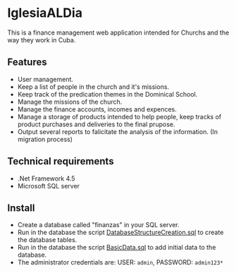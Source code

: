 # IglesiaALDia

This is a finance management web application intended for Churchs and the way they work in Cuba.

## Features

- User management.
- Keep a list of people in the church and it's missions.
- Keep track of the predication themes in the Dominical School.
- Manage the missions of the church.
- Manage the finance accounts, incomes and expences.
- Manage a storage of products intended to help people, keep tracks of product purchases and deliveries to the final prupose.
- Output several reports to falicitate the analysis of the information. (In migration process)

## Technical requirements

- .Net Framework 4.5
- Microsoft SQL server

## Install

- Create a database called "finanzas" in your SQL server.
- Run in the database the script [DatabaseStructureCreation.sql](data/DatabaseStructureCreation.sql) to create the database tables.
- Run in the database the script [BasicData.sql](data/BasicData.sql) to add initial data to the database.
- The administrator credentials are: USER: `admin`, PASSWORD: `admin123*`
